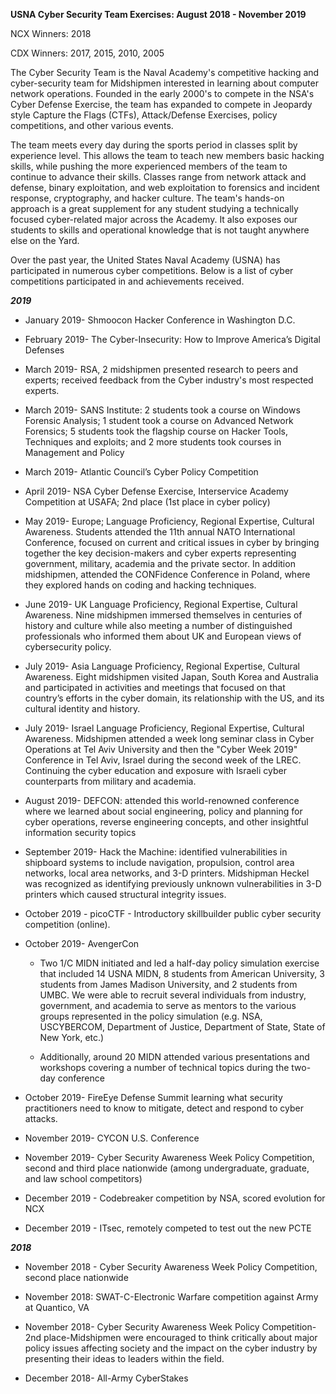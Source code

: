 **USNA Cyber Security Team Exercises: August 2018 - November 2019**

NCX Winners: 2018

CDX Winners: 2017, 2015, 2010, 2005

The Cyber Security Team is the Naval Academy's competitive hacking and
cyber-security team for Midshipmen interested in learning about computer
network operations. Founded in the early 2000's to compete in the NSA's
Cyber Defense Exercise, the team has expanded to compete in Jeopardy
style Capture the Flags (CTFs), Attack/Defense Exercises, policy
competitions, and other various events.

The team meets every day during the sports period in classes split by
experience level. This allows the team to teach new members basic
hacking skills, while pushing the more experienced members of the team
to continue to advance their skills. Classes range from network attack
and defense, binary exploitation, and web exploitation to forensics and
incident response, cryptography, and hacker culture. The team's hands-on
approach is a great supplement for any student studying a technically
focused cyber-related major across the Academy. It also exposes our
students to skills and operational knowledge that is not taught anywhere
else on the Yard.

Over the past year, the United States Naval Academy (USNA) has
participated in numerous cyber competitions. Below is a list of cyber
competitions participated in and achievements received.

***2019***

-   January 2019- Shmoocon Hacker Conference in Washington D.C.

-   February 2019- The Cyber-Insecurity: How to Improve America’s
    Digital Defenses

-   March 2019- RSA, 2 midshipmen presented research to peers and
    experts; received feedback from the Cyber industry's most
    respected experts.

-   March 2019- SANS Institute: 2 students took a course on Windows
    Forensic Analysis; 1 student took a course on Advanced Network
    Forensics; 5 students took the flagship course on Hacker Tools,
    Techniques and exploits; and 2 more students took courses in
    Management and Policy

-   March 2019- Atlantic Council’s Cyber Policy Competition

-   April 2019- NSA Cyber Defense Exercise, Interservice Academy
    Competition at USAFA; 2nd place (1st place in cyber policy)

-   May 2019- Europe; Language Proficiency, Regional Expertise, Cultural
    Awareness. Students attended the 11th annual NATO International
    Conference, focused on current and critical issues in cyber by
    bringing together the key decision-makers and cyber experts
    representing government, military, academia and the private
    sector. In addition midshipmen, attended the CONFidence Conference
    in Poland, where they explored hands on coding and hacking
    techniques.

-   June 2019- UK Language Proficiency, Regional Expertise, Cultural
    Awareness. Nine midshipmen immersed themselves in centuries of
    history and culture while also meeting a number of distinguished
    professionals who informed them about UK and European views of
    cybersecurity policy.

-   July 2019- Asia Language Proficiency, Regional Expertise, Cultural
    Awareness. Eight midshipmen visited Japan, South Korea and
    Australia and participated in activities and meetings that focused
    on that country’s efforts in the cyber domain, its relationship
    with the US, and its cultural identity and history.

-   July 2019- Israel Language Proficiency, Regional Expertise, Cultural
    Awareness. Midshipmen attended a week long seminar class in Cyber
    Operations at Tel Aviv University and then the "Cyber Week 2019"
    Conference in Tel Aviv, Israel during the second week of the LREC.
    Continuing the cyber education and exposure with Israeli cyber
    counterparts from military and academia.

-   August 2019- DEFCON: attended this world-renowned conference where
    we learned about social engineering, policy and planning for cyber
    operations, reverse engineering concepts, and other insightful
    information security topics

-   September 2019- Hack the Machine: identified vulnerabilities in
    shipboard systems to include navigation, propulsion, control area
    networks, local area networks, and 3-D printers. Midshipman Heckel
    was recognized as identifying previously unknown vulnerabilities
    in 3-D printers which caused structural integrity issues.

-   October 2019 - picoCTF - Introductory skillbuilder public cyber
    security competition (online).

-   October 2019- AvengerCon

    -   Two 1/C MIDN initiated and led a half-day policy simulation
        exercise that included 14 USNA MIDN, 8 students from American
        University, 3 students from James Madison University, and 2
        students from UMBC. We were able to recruit several
        individuals from industry, government, and academia to serve
        as mentors to the various groups represented in the policy
        simulation (e.g. NSA, USCYBERCOM, Department of Justice,
        Department of State, State of New York, etc.)

    -   Additionally, around 20 MIDN attended various presentations and
        workshops covering a number of technical topics during the
        two-day conference

-   October 2019- FireEye Defense Summit learning what security
    practitioners need to know to mitigate, detect and respond to
    cyber attacks.

-   November 2019- CYCON U.S. Conference

-   November 2019- Cyber Security Awareness Week Policy Competition,
    second and third place nationwide (among undergraduate, graduate,
    and law school competitors)

-   December 2019 - Codebreaker competition by NSA, scored evolution for
    NCX

-   December 2019 - ITsec, remotely competed to test out the new PCTE

***2018***

-   November 2018 - Cyber Security Awareness Week Policy Competition,
    second place nationwide

-   November 2018: SWAT-C-Electronic Warfare competition against Army at
    Quantico, VA

-   November 2018- Cyber Security Awareness Week Policy Competition- 2nd
    place-Midshipmen were encouraged to think critically about major
    policy issues affecting society and the impact on the cyber
    industry by presenting their ideas to leaders within the field.

-   December 2018- All-Army CyberStakes


